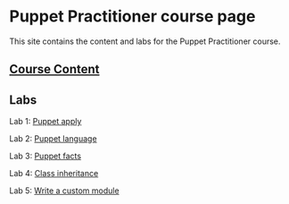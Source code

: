 # Puppet Practitioner course page

This site contains the content and labs for the Puppet Practitioner course.

## [Course Content](https://www.dropbox.com/sh/zyc5yxvujnspsh4/AAAgYBwu4kH7qk5Ovg3TaKKXa?dl=0)


## Labs

Lab 1: [Puppet apply](labs/01-apply)

Lab 2: [Puppet language](labs/02-language)

Lab 3: [Puppet facts](labs/03-facts)

Lab 4: [Class inheritance](labs/04-inheritance)

Lab 5: [Write a custom module](labs/05-custom-module)


